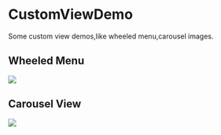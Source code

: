 # CustomViewDemo
Some custom view demos,like wheeled menu,carousel images.

## Wheeled Menu

![](http://oa3wvfmvl.bkt.clouddn.com/GIF.gif)

## Carousel View

![](http://oa3wvfmvl.bkt.clouddn.com/dsdsdsdGIF.gif)